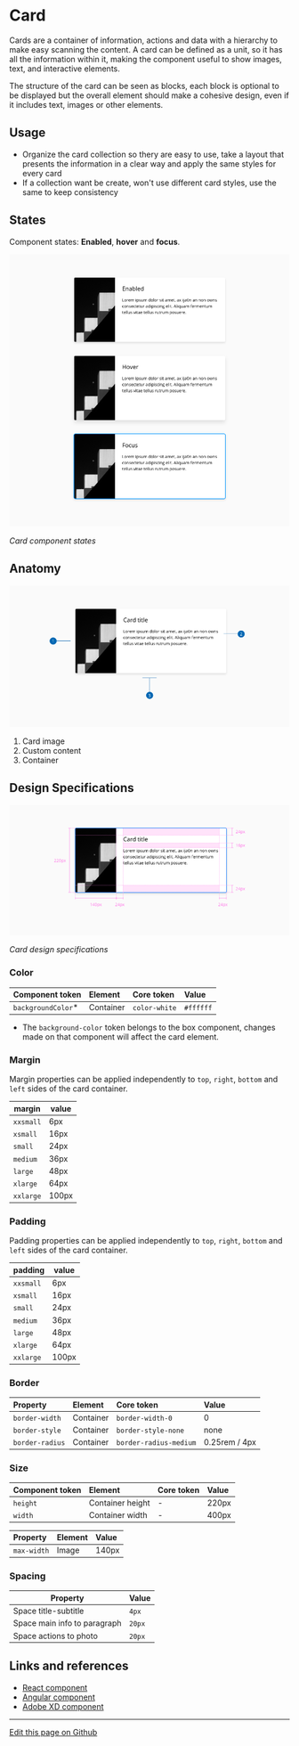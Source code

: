 # Card

Cards are a container of information, actions and data with a hierarchy to make easy scanning the content.
A card can be defined as a unit, so it has all the information within it, making the component useful to show images, text, and interactive elements.

The structure of the card can be seen as blocks, each block is optional to be displayed but the overall element should make a cohesive design, even if it includes text, images or other elements.

## Usage

* Organize the card collection so thery are easy to use, take a layout that presents the information in a clear way and apply the same styles for every card
* If a collection want be create, won't use different card styles, use the same to keep consistency


## States

Component states: **Enabled**, **hover** and **focus**.

![Card component states](images/card_states.png)

_Card component states_

## Anatomy

![Card anatomy](images/card_anatomy.png)

1. Card image
2. Custom content
3. Container


## Design Specifications

![Card design specifications](images/card_specs.png)

_Card design specifications_
### Color

| Component token     | Element                     | Core token                  | Value         |
| :------------------ | :-------------------------- | :---------------------------| :------------ |
| `backgroundColor`*  | Container                   | `color-white`               | `#ffffff`     |

* The `background-color` token belongs to the box component, changes made on that component will affect the card element.

### Margin

Margin properties can be applied independently to `top`, `right`, `bottom` and `left` sides of the card container.

margin | value
-- | --
```xxsmall``` | 6px
```xsmall``` | 16px
```small``` | 24px
```medium``` | 36px
```large``` | 48px
```xlarge``` | 64px
```xxlarge``` | 100px


### Padding

Padding properties can be applied independently to `top`, `right`, `bottom` and `left` sides of the card container.


padding | value
-- | --
```xxsmall``` | 6px
```xsmall``` | 16px
```small``` | 24px
```medium``` | 36px
```large``` | 48px
```xlarge``` | 64px
```xxlarge``` | 100px


### Border

| Property                 | Element          | Core token                 | Value            |
| :----------------------- | :--------------- | :------------------------- | :--------------- |
| `border-width`           | Container        | `border-width-0`           | 0                |
| `border-style`           | Container        | `border-style-none`        | none             |
| `border-radius`          | Container        | `border-radius-medium`     | 0.25rem / 4px    |


### Size

| Component token                             | Element                      | Core token             | Value   |
| :------------------------------------------ | :--------------------------- | :--------------------- | :------ |
| `height`                                    | Container height             | -                      | 220px   | 
| `width`                                     | Container width              | -                      | 400px   |


| Property                                    | Element                      |  Value   |
| :------------------------------------------ | :--------------------------- |  :------ |
| `max-width`                                 | Image                        |  140px   | 


### Spacing

| Property                     |   Value |
| ---------------------------- | ------- |
| Space title-subtitle         |   `4px` |
| Space main info to paragraph |  `20px` |
| Space actions to photo       |  `20px` |



## Links and references

* [React component](https://developer.dxc.com/tools/react/next/#/components/card)
* [Angular component](https://developer.dxc.com/tools/angular/next/#/components/card)
* [Adobe XD component](https://xd.adobe.com/view/6430ac9c-eb36-413a-92bf-41d72005dcd4-3163/)
____________________________________________________________

[Edit this page on Github](https://github.com/dxc-technology/halstack-style-guide/blob/master/guidelines/components/card/README.md)
